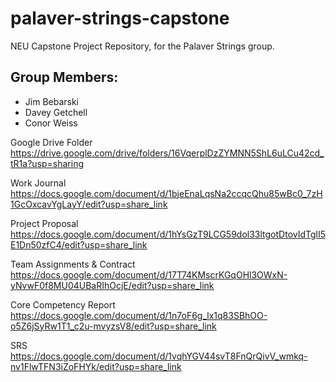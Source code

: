 # palaver-strings-capstone
NEU Capstone Project Repository, for the Palaver Strings group. 

## Group Members: 
- Jim Bebarski
- Davey Getchell
- Conor Weiss

Google Drive Folder
https://drive.google.com/drive/folders/16VqerplDzZYMNN5ShL6uLCu42cd_tR1a?usp=sharing

Work Journal
https://docs.google.com/document/d/1bjeEnaLqsNa2ccqcQhu85wBc0_7zH1GcOxcavYgLayY/edit?usp=share_link

Project Proposal
https://docs.google.com/document/d/1hYsGzT9LCG59dol33ltgotDtovIdTglI5E1Dn50zfC4/edit?usp=share_link

Team Assignments & Contract
https://docs.google.com/document/d/17T74KMscrKGqOHl3OWxN-yNvwF0f8MU04UBaRIhOcjE/edit?usp=share_link

Core Competency Report
https://docs.google.com/document/d/1n7oF6g_lx1q83SBhOO-o5Z6jSyRw1T1_c2u-mvyzsV8/edit?usp=share_link

SRS
https://docs.google.com/document/d/1vqhYGV44svT8FnQrQivV_wmkq-nv1FlwTFN3iZoFHYk/edit?usp=share_link




